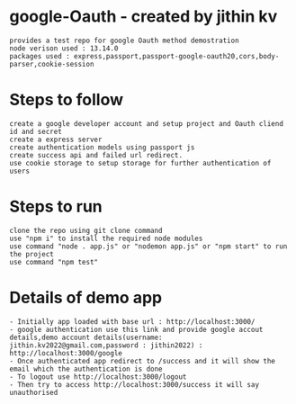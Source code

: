 # google-Oauth - created by jithin kv
    provides a test repo for google Oauth method demostration
    node verison used : 13.14.0
    packages used : express,passport,passport-google-oauth20,cors,body-parser,cookie-session

# Steps to follow
    create a google developer account and setup project and Oauth cliend id and secret
    create a express server
    create authentication models using passport js
    create success api and failed url redirect.
    use cookie storage to setup storage for further authentication of users




# Steps to run
    clone the repo using git clone command
    use "npm i" to install the required node modules
    use command "node . app.js" or "nodemon app.js" or "npm start" to run the project
    use command "npm test"


# Details of demo app

    - Initially app loaded with base url : http://localhost:3000/
    - google authentication use this link and provide google accout details,demo account details(username: jithin.kv2022@gmail.com,password : jithin2022) : http://localhost:3000/google
    - Once authenticated app redirect to /success and it will show the email which the authentication is done
    - To logout use http://localhost:3000/logout
    - Then try to access http://localhost:3000/success it will say unauthorised





